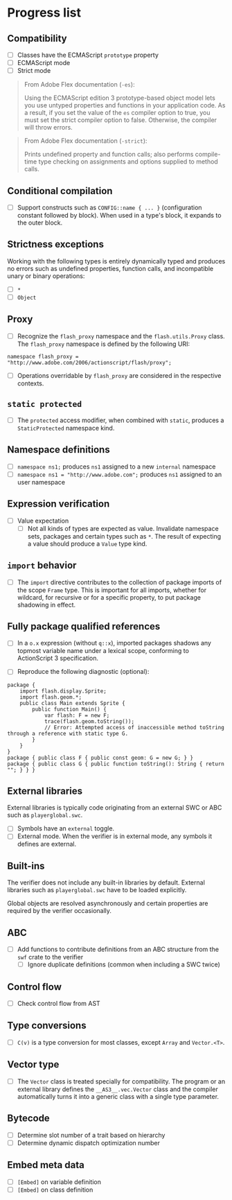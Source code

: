 # Progress list

## Compatibility

* [ ] Classes have the ECMAScript `prototype` property
* [ ] ECMAScript mode
* [ ] Strict mode

> From Adobe Flex documentation (`-es`):
>
> Using the ECMAScript edition 3 prototype-based object model lets you use
> untyped properties and functions in your application code. As a result, if you
> set the value of the `es` compiler option to true, you must set the strict
> compiler option to false. Otherwise, the compiler will throw errors.

> From Adobe Flex documentation (`-strict`):
>
> Prints undefined property and function calls; also performs compile-time
type checking on assignments and options supplied to method calls.

## Conditional compilation

* [ ] Support constructs such as `CONFIG::name { ... }` (configuration constant followed by block). When used in a type's block, it expands to the outer block.

## Strictness exceptions

Working with the following types is entirely dynamically typed and produces no errors such as undefined properties, function calls, and incompatible unary or binary operations:

- [ ] `*`
- [ ] `Object`

## Proxy

- [ ] Recognize the `flash_proxy` namespace and the `flash.utils.Proxy` class. The `flash_proxy` namespace is defined by the following URI:

```as3
namespace flash_proxy = "http://www.adobe.com/2006/actionscript/flash/proxy";
```

- [ ] Operations overridable by `flash_proxy` are considered in the respective contexts.

## `static protected`

- [ ] The `protected` access modifier, when combined with `static`, produces a `StaticProtected` namespace kind.

## Namespace definitions

- [ ] `namespace ns1;` produces `ns1` assigned to a new `internal` namespace
- [ ] `namespace ns1 = "http://www.adobe.com";` produces `ns1` assigned to an user namespace

## Expression verification

* [ ] Value expectation
  * [ ] Not all kinds of types are expected as value. Invalidate namespace sets, packages and certain types such as `*`. The result of expecting a value should produce a `Value` type kind.

## `import` behavior

- [ ] The `import` directive contributes to the collection of package imports of the scope `Frame` type. This is important for all imports, whether for wildcard, for recursive or for a specific property, to put package shadowing in effect.

## Fully package qualified references

- [ ] In a `o.x` expression (without `q::x`), imported packages shadows any topmost variable name under a lexical scope, conforming to ActionScript 3 specification.

- [ ] Reproduce the following diagnostic (optional):

```as3
package {
    import flash.display.Sprite;
    import flash.geom.*;
    public class Main extends Sprite {
        public function Main() {
            var flash: F = new F;
            trace(flash.geom.toString());
            // Error: Attempted access of inaccessible method toString through a reference with static type G.
        }
    }
}
package { public class F { public const geom: G = new G; } }
package { public class G { public function toString(): String { return ""; } } }
```

## External libraries

External libraries is typically code originating from an external SWC or ABC such as `playerglobal.swc`.

* [ ] Symbols have an `external` toggle.
* [ ] External mode. When the verifier is in external mode, any symbols it defines are external.

## Built-ins

The verifier does not include any built-in libraries by default. External libraries such as `playerglobal.swc` have to be loaded explicitly.

Global objects are resolved asynchronously and certain properties are required by the verifier occasionally.

## ABC

* [ ] Add functions to contribute definitions from an ABC structure from the `swf` crate to the verifier
  * [ ] Ignore duplicate definitions (common when including a SWC twice)

## Control flow

* [ ] Check control flow from AST

## Type conversions

* [ ] `C(v)` is a type conversion for most classes, except `Array` and `Vector.<T>`.

## Vector type

* [ ] The `Vector` class is treated specially for compatibility. The program or an external library defines the `__AS3__.vec.Vector` class and the compiler automatically turns it into a generic class with a single type parameter.

## Bytecode 

* [ ] Determine slot number of a trait based on hierarchy
* [ ] Determine dynamic dispatch optimization number

## Embed meta data

* [ ] `[Embed]` on variable definition
* [ ] `[Embed]` on class definition